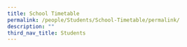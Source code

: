 ```yaml
---
title: School Timetable
permalink: /people/Students/School-Timetable/permalink/
description: ""
third_nav_title: Students
---
```


